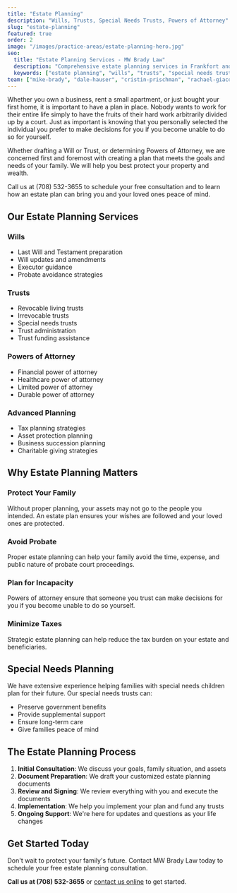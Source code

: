 ```yaml
---
title: "Estate Planning"
description: "Wills, Trusts, Special Needs Trusts, Powers of Attorney"
slug: "estate-planning"
featured: true
order: 2
image: "/images/practice-areas/estate-planning-hero.jpg"
seo:
  title: "Estate Planning Services - MW Brady Law"
  description: "Comprehensive estate planning services in Frankfort and Crete, IL. Wills, trusts, special needs trusts, and powers of attorney."
  keywords: ["estate planning", "wills", "trusts", "special needs trust", "power of attorney", "Frankfort IL", "Crete IL"]
team: ["mike-brady", "dale-hauser", "cristin-prischman", "rachael-giacobbe", "terri-smith"]
---
```


Whether you own a business, rent a small apartment, or just bought your first home, it is important to have a plan in place. Nobody wants to work for their entire life simply to have the fruits of their hard work arbitrarily divided up by a court. Just as important is knowing that you personally selected the individual you prefer to make decisions for you if you become unable to do so for yourself.

Whether drafting a Will or Trust, or determining Powers of Attorney, we are concerned first and foremost with creating a plan that meets the goals and needs of your family. We will help you best protect your property and wealth.

Call us at (708) 532-3655 to schedule your free consultation and to learn how an estate plan can bring you and your loved ones peace of mind.

## Our Estate Planning Services

### Wills
- Last Will and Testament preparation
- Will updates and amendments
- Executor guidance
- Probate avoidance strategies

### Trusts
- Revocable living trusts
- Irrevocable trusts
- Special needs trusts
- Trust administration
- Trust funding assistance

### Powers of Attorney
- Financial power of attorney
- Healthcare power of attorney
- Limited power of attorney
- Durable power of attorney

### Advanced Planning
- Tax planning strategies
- Asset protection planning
- Business succession planning
- Charitable giving strategies

## Why Estate Planning Matters

### Protect Your Family
Without proper planning, your assets may not go to the people you intended. An estate plan ensures your wishes are followed and your loved ones are protected.

### Avoid Probate
Proper estate planning can help your family avoid the time, expense, and public nature of probate court proceedings.

### Plan for Incapacity
Powers of attorney ensure that someone you trust can make decisions for you if you become unable to do so yourself.

### Minimize Taxes
Strategic estate planning can help reduce the tax burden on your estate and beneficiaries.

## Special Needs Planning

We have extensive experience helping families with special needs children plan for their future. Our special needs trusts can:

- Preserve government benefits
- Provide supplemental support
- Ensure long-term care
- Give families peace of mind

## The Estate Planning Process

1. **Initial Consultation**: We discuss your goals, family situation, and assets
2. **Document Preparation**: We draft your customized estate planning documents
3. **Review and Signing**: We review everything with you and execute the documents
4. **Implementation**: We help you implement your plan and fund any trusts
5. **Ongoing Support**: We're here for updates and questions as your life changes

## Get Started Today

Don't wait to protect your family's future. Contact MW Brady Law today to schedule your free estate planning consultation.

**Call us at (708) 532-3655** or [contact us online](/contact) to get started.

